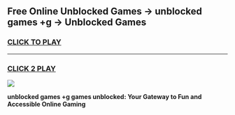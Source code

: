 
## Free Online Unblocked Games → unblocked games +g → Unblocked Games
<h3>
<a href="https://premium.freeplayer.one?title=unblocked_games_+g&ref=21F">CLICK TO PLAY</a></h3>
<hr>

<h3>
<a href="https://premium.freeplayer.one?title=unblocked_games_+g&ref=21F">CLICK 2 PLAY</a>
  
</h3>

<a href="https://premium.freeplayer.one?title=unblocked_games_+g&ref=21F/"><img src="https://clearcache.store/games.png"></a>


**unblocked games +g games unblocked: Your Gateway to Fun and Accessible Online Gaming**
